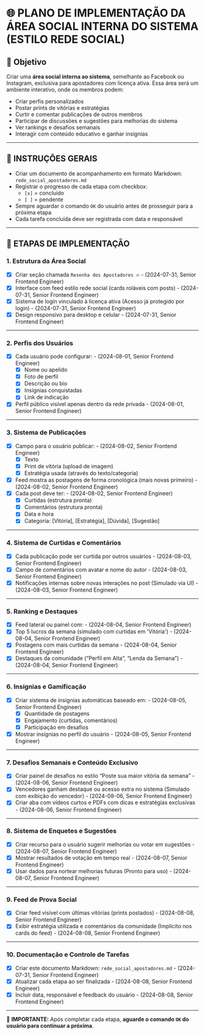# 🌐 PLANO DE IMPLEMENTAÇÃO DA ÁREA SOCIAL INTERNA DO SISTEMA (ESTILO REDE SOCIAL)

## 🎯 Objetivo
Criar uma **área social interna ao sistema**, semelhante ao Facebook ou Instagram, exclusiva para apostadores com licença ativa. Essa área será um ambiente interativo, onde os membros podem:
- Criar perfis personalizados
- Postar prints de vitórias e estratégias
- Curtir e comentar publicações de outros membros
- Participar de discussões e sugestões para melhorias do sistema
- Ver rankings e desafios semanais
- Interagir com conteúdo educativo e ganhar insígnias

---

## 📝 INSTRUÇÕES GERAIS
- Criar um documento de acompanhamento em formato Markdown: `rede_social_apostadores.md`
- Registrar o progresso de cada etapa com checkbox:
  - `[x]` = concluído
  - `[ ]` = pendente
- Sempre aguardar o comando `OK` do usuário antes de prosseguir para a próxima etapa
- Cada tarefa concluída deve ser registrada com data e responsável

---

## 📌 ETAPAS DE IMPLEMENTAÇÃO

### 1. Estrutura da Área Social
- [x] Criar seção chamada `Resenha dos Apostadores 🔥` - (2024-07-31, Senior Frontend Engineer)
- [x] Interface com feed estilo rede social (cards roláveis com posts) - (2024-07-31, Senior Frontend Engineer)
- [x] Sistema de login vinculado à licença ativa (Acesso já protegido por login) - (2024-07-31, Senior Frontend Engineer)
- [x] Design responsivo para desktop e celular - (2024-07-31, Senior Frontend Engineer)

---

### 2. Perfis dos Usuários
- [x] Cada usuário pode configurar: - (2024-08-01, Senior Frontend Engineer)
  - [x] Nome ou apelido
  - [x] Foto de perfil
  - [x] Descrição ou bio
  - [x] Insígnias conquistadas
  - [x] Link de indicação
- [x] Perfil público visível apenas dentro da rede privada - (2024-08-01, Senior Frontend Engineer)

---

### 3. Sistema de Publicações
- [x] Campo para o usuário publicar: - (2024-08-02, Senior Frontend Engineer)
  - [x] Texto
  - [x] Print de vitória (upload de imagem)
  - [x] Estratégia usada (através do texto/categoria)
- [x] Feed mostra as postagens de forma cronológica (mais novas primeiro) - (2024-08-02, Senior Frontend Engineer)
- [x] Cada post deve ter: - (2024-08-02, Senior Frontend Engineer)
  - [x] Curtidas (estrutura pronta)
  - [x] Comentários (estrutura pronta)
  - [x] Data e hora
  - [x] Categoria: [Vitória], [Estratégia], [Dúvida], [Sugestão]

---

### 4. Sistema de Curtidas e Comentários
- [x] Cada publicação pode ser curtida por outros usuários - (2024-08-03, Senior Frontend Engineer)
- [x] Campo de comentários com avatar e nome do autor - (2024-08-03, Senior Frontend Engineer)
- [x] Notificações internas sobre novas interações no post (Simulado via UI) - (2024-08-03, Senior Frontend Engineer)

---

### 5. Ranking e Destaques
- [x] Feed lateral ou painel com: - (2024-08-04, Senior Frontend Engineer)
- [x] Top 5 lucros da semana (simulado com curtidas em 'Vitória') - (2024-08-04, Senior Frontend Engineer)
- [x] Postagens com mais curtidas da semana - (2024-08-04, Senior Frontend Engineer)
- [x] Destaques da comunidade (“Perfil em Alta”, “Lenda da Semana”) - (2024-08-04, Senior Frontend Engineer)

---

### 6. Insígnias e Gamificação
- [x] Criar sistema de insígnias automáticas baseado em: - (2024-08-05, Senior Frontend Engineer)
  - [x] Quantidade de postagens
  - [x] Engajamento (curtidas, comentários)
  - [x] Participação em desafios
- [x] Mostrar insígnias no perfil do usuário - (2024-08-05, Senior Frontend Engineer)

---

### 7. Desafios Semanais e Conteúdo Exclusivo
- [x] Criar painel de desafios no estilo “Poste sua maior vitória da semana” - (2024-08-06, Senior Frontend Engineer)
- [x] Vencedores ganham destaque ou acesso extra no sistema (Simulado com exibição do vencedor) - (2024-08-06, Senior Frontend Engineer)
- [x] Criar aba com vídeos curtos e PDFs com dicas e estratégias exclusivas - (2024-08-06, Senior Frontend Engineer)

---

### 8. Sistema de Enquetes e Sugestões
- [x] Criar recurso para o usuário sugerir melhorias ou votar em sugestões - (2024-08-07, Senior Frontend Engineer)
- [x] Mostrar resultados de votação em tempo real - (2024-08-07, Senior Frontend Engineer)
- [x] Usar dados para nortear melhorias futuras (Pronto para uso) - (2024-08-07, Senior Frontend Engineer)

---

### 9. Feed de Prova Social
- [x] Criar feed visível com últimas vitórias (prints postados) - (2024-08-08, Senior Frontend Engineer)
- [x] Exibir estratégia utilizada e comentários da comunidade (Implícito nos cards do feed) - (2024-08-08, Senior Frontend Engineer)

---

### 10. Documentação e Controle de Tarefas
- [x] Criar este documento Markdown: `rede_social_apostadores.md` - (2024-07-31, Senior Frontend Engineer)
- [x] Atualizar cada etapa ao ser finalizada - (2024-08-08, Senior Frontend Engineer)
- [x] Incluir data, responsável e feedback do usuário - (2024-08-08, Senior Frontend Engineer)

---

🛑 **IMPORTANTE:** Após completar cada etapa, **aguarde o comando `OK` do usuário para continuar a próxima**.